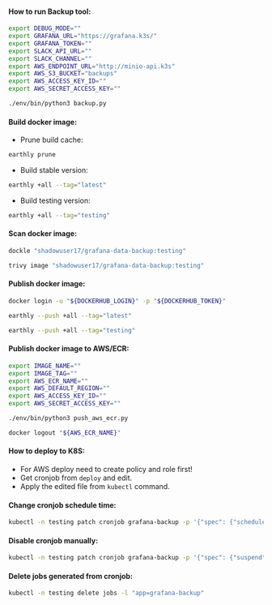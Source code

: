 #### How to run Backup tool:
```bash
export DEBUG_MODE=""
export GRAFANA_URL="https://grafana.k3s/"
export GRAFANA_TOKEN=""
export SLACK_API_URL=""
export SLACK_CHANNEL=""
export AWS_ENDPOINT_URL="http://minio-api.k3s"
export AWS_S3_BUCKET="backups"
export AWS_ACCESS_KEY_ID=""
export AWS_SECRET_ACCESS_KEY=""
```
```bash
./env/bin/python3 backup.py
```

#### Build docker image:
- Prune build cache:
```bash
earthly prune
```
- Build stable version:
```bash
earthly +all --tag="latest"
```
- Build testing version:
```bash
earthly +all --tag="testing"
```

#### Scan docker image:
```bash
dockle "shadowuser17/grafana-data-backup:testing"
```
```bash
trivy image "shadowuser17/grafana-data-backup:testing"
```

#### Publish docker image:
```bash
docker login -u "${DOCKERHUB_LOGIN}" -p "${DOCKERHUB_TOKEN}"
```
```bash
earthly --push +all --tag="latest"
```
```bash
earthly --push +all --tag="testing"
```

#### Publish docker image to AWS/ECR:
```bash
export IMAGE_NAME=""
export IMAGE_TAG=""
export AWS_ECR_NAME=""
export AWS_DEFAULT_REGION=""
export AWS_ACCESS_KEY_ID=""
export AWS_SECRET_ACCESS_KEY=""
```
```bash
./env/bin/python3 push_aws_ecr.py
```
```bash
docker logout "${AWS_ECR_NAME}"
```

#### How to deploy to K8S:
- For AWS deploy need to create policy and role first!
- Get cronjob from `deploy` and edit.
- Apply the edited file from `kubectl` command.

#### Change cronjob schedule time:
```bash
kubectl -n testing patch cronjob grafana-backup -p '{"spec": {"schedule": "*/5 * * * *"}}'
```

#### Disable cronjob manually:
```bash
kubectl -n testing patch cronjob grafana-backup -p '{"spec": {"suspend": true}}'
```

#### Delete jobs generated from cronjob:
```bash
kubectl -n testing delete jobs -l "app=grafana-backup"
```
